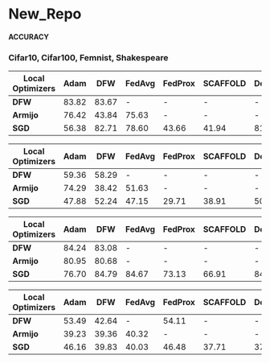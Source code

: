 # New_Repo
<h4> ACCURACY</h4>
<h3>Cifar10, Cifar100, Femnist, Shakespeare</h3>

| **Local Optimizers** | **Adam** | **DFW** | **FedAvg** | **FedProx** | **SCAFFOLD** | **DoWG** | **CDoWG** |
|----------------------|----------|---------|------------|-------------|--------------|----------|-----------|
| **DFW**              | 83.82    | 83.67   | -          | -           | -            | -        | -         |
| **Armijo**           | 76.42    | 43.84   | 75.63      | -           | -            | -        | -         |
| **SGD**              | 56.38    | 82.71   | 78.60      | 43.66       | 41.94        | 81.78    | 60.37     |

| **Local Optimizers** | **Adam** | **DFW** | **FedAvg** | **FedProx** | **SCAFFOLD** | **DoWG** | **CDoWG** |
|----------------------|----------|---------|------------|-------------|--------------|----------|-----------|
| **DFW**              | 59.36    | 58.29   | -          | -           | -            | -        | -         |
| **Armijo**           | 74.29    | 38.42   | 51.63      | -           | -            | -        | -         |
| **SGD**              | 47.88    | 52.24   | 47.15      | 29.71       | 38.91        | 50.75    | 44.40     |


| **Local Optimizers** | **Adam** | **DFW** | **FedAvg** | **FedProx** | **SCAFFOLD** | **DoWG** | **CDoWG** |
|----------------------|----------|---------|------------|-------------|--------------|----------|-----------|
| **DFW**              | 84.24    | 83.08   | -          | -           | -            | -        | -         |
| **Armijo**           | 80.95    | 80.68   | -          | -           | -            | -        | -         |
| **SGD**              | 76.70    | 84.79   | 84.67      | 73.13       | 66.91        | 84.05    | 81.56     |

| **Local Optimizers** | **Adam** | **DFW** | **FedAvg** | **FedProx** | **SCAFFOLD** | **DoWG** | **CDoWG** |
|----------------------|----------|---------|------------|-------------|--------------|----------|-----------|
| **DFW**              | 53.49    | 42.64   | -          | 54.11       | -            | -        | -         |
| **Armijo**           | 39.23    | 39.36   | 40.32      | -           | -            | -        | -         |
| **SGD**              | 46.16    | 39.83   | 40.03      | 46.48       | 37.71        | 37.10    | 20.62     |
